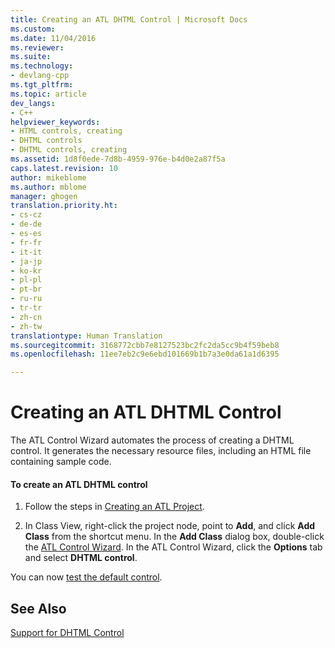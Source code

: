 ```yaml
---
title: Creating an ATL DHTML Control | Microsoft Docs
ms.custom: 
ms.date: 11/04/2016
ms.reviewer: 
ms.suite: 
ms.technology:
- devlang-cpp
ms.tgt_pltfrm: 
ms.topic: article
dev_langs:
- C++
helpviewer_keywords:
- HTML controls, creating
- DHTML controls
- DHTML controls, creating
ms.assetid: 1d8f0ede-7d8b-4959-976e-b4d0e2a87f5a
caps.latest.revision: 10
author: mikeblome
ms.author: mblome
manager: ghogen
translation.priority.ht:
- cs-cz
- de-de
- es-es
- fr-fr
- it-it
- ja-jp
- ko-kr
- pl-pl
- pt-br
- ru-ru
- tr-tr
- zh-cn
- zh-tw
translationtype: Human Translation
ms.sourcegitcommit: 3168772cbb7e8127523bc2fc2da5cc9b4f59beb8
ms.openlocfilehash: 11ee7eb2c9e6ebd101669b1b7a3e0da61a1d6395

---
```

# Creating an ATL DHTML Control
The ATL Control Wizard automates the process of creating a DHTML control. It generates the necessary resource files, including an HTML file containing sample code.  
  
#### To create an ATL DHTML control  
  
1.  Follow the steps in [Creating an ATL Project](../atl/reference/creating-an-atl-project.md).  
  
2.  In Class View, right-click the project node, point to **Add**, and click **Add Class** from the shortcut menu. In the **Add Class** dialog box, double-click the [ATL Control Wizard](../atl/reference/atl-control-wizard.md). In the ATL Control Wizard, click the **Options** tab and select **DHTML control**.  
  
 You can now [test the default control](../atl/testing-the-atl-dhtml-control.md).  
  
## See Also  
 [Support for DHTML Control](../atl/atl-support-for-dhtml-controls.md)




<!--HONumber=Jan17_HO2-->


